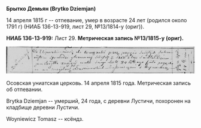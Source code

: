 **Брытко Демьян (Brytko Dziemjan)**

14 апреля 1815 г -- отпевание, умер в возрасте 24 лет (родился около
1791 г) (НИАБ 136-13-919, лист 29, №13/1814-у (ориг)).

**НИАБ 136-13-919:** Лист 29. **Метрическая запись №13/1815-у (ориг).**

![](./media/0570284e811fe669f40945fb36efe6110a1d813d.png)

Осовская униатская церковь. 14 апреля 1815 года. Метрическая запись об
отпевании.

Brytka Dziemjan -- умерший, 24 года, с деревни Лустичи, похоронен на
кладбище деревни Лустичи.

Woyniewicz Tomasz -- ксёндз.
